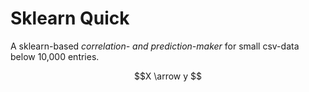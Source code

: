 # Sklearn Quick
A sklearn-based *correlation- and prediction-maker* for small csv-data below 10,000 entries.

$$X \arrow y $$

